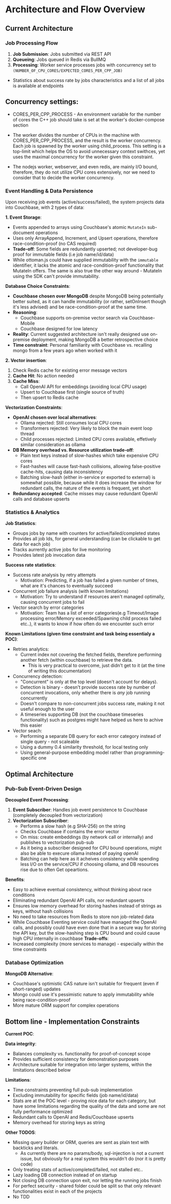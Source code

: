 # Architecture and Flow Overview

## Current Architecture

### Job Processing Flow
1. **Job Submission**: Jobs submitted via REST API
2. **Queueing**: Jobs queued in Redis via BullMQ
3. **Processing**: Worker service processes jobs with concurrency set to `(NUMBER_OF_CPU_CORES/EXPECTED_CORES_PER_CPP_JOB)`
 
- Statistics about success rate by jobs characteristics and a list of all jobs is available at endpoints 

## **Concurrency settings**:
- CORES_PER_CPP_PROCESS - An environment variable for the number of cores the C++ job should take is set at the worker's docker-compose section

- The worker divides the number of CPUs in the machine with CORES_PER_CPP_PROCESS, and the result is the worker concurrency. Each job is spawned by the worker using child_process. This setting is a top-limit which helps the OS to avoid unnecessary context swithces, yet uses the maximal concurrency for the worker given this constraint.

- The nodejs worker, webserver, and even redis, are mainly I/O bound, therefore, they do not utilize CPU cores extensively, nor we need to consider that to decide the worker concurrency.

### Event Handling & Data Persistence
Upon receiving job events (active/success/failed), the system projects data into Couchbase, with 2 types of data:

**1. Event Storage**:
- Events appended to arrays using Couchbase's atomic `MutateIn` sub-document operations
- Uses only ArrayAppend, Increment, and Upsert operations, therefore race-condition-proof (no CAS required)
- **Trade-off**: Some fields are redundantly upserted; not developer-bug proof for immutable fields (i.e job name/id/data) 
- While ottoman.js could have supplied immutability with the `immutable` identifier, it lacks the atomic and race-condition-proof functionality that MutateIn offers. The same is also true the other way around - MutateIn using the SDK can't provide immutability.

**Database Choice Constraints**:
- **Couchbase chosen over MongoDB** despite MongoDB being potentially better suited, as it can handle immutability (or rather, setOnInsert though it's less advised) and be race-condition-proof at the same time.
- **Reasoning**: 
    - Couchbase supports on-premise vector search via Couchbase-Mobile
    - Couchbase designed for low latency
- **Reality**: Current suggested architecture isn't really designed use on-premise deployment, making MongoDB a better retrospective choice
- **Time constraint**: Personal familiarity with Couchbase vs. recalling mongo from a few years ago when worked with it

**2. Vector insertion**:
1. Check Redis cache for existing error message vectors
2. **Cache Hit**: No action needed
3. **Cache Miss**: 
   - Call OpenAI API for embeddings (avoiding local CPU usage)
   - Upsert to Couchbase first (single source of truth)
   - Then upsert to Redis cache

**Vectorization Constraints**:
- **OpenAI chosen over local alternatives**:
  - Ollama rejected: Still consumes local CPU cores
  - Transformers rejected:  Very likely to block the main event loop thread
  - Child processes rejected: Limited CPU cores available, effetively similar consideration as ollama
- **DB Memory overhead vs. Resource utilization trade-off**: 
    - Plain text keys instead of slow-hashes which take expensive CPU cores
    - Fast-hashes will cause fast-hash collisions, allowing false-positive cache-hits, causing data inconsistency
    - Batching slow-hash (either in-service or exported to external) is somewhat possible, because while it does increase the window for redundant calls, the nature of the events is frequent, yet short
- **Redundancy accepted**: Cache misses may cause redundant OpenAI calls and database upserts

### Statistics & Analytics
**Job Statistics**:
- Groups jobs by name with counters for active/failed/completed states
- Provides all job Ids, for general understanding (can be clickable to get data for each job)
- Tracks aurrently active jobs for live monitoring
- Provides latest job invocation data


**Success rate statistics**:
- Success rate analysis by retry attempts
    - Motivation: Predicting, if a job has failed a given number of times, what are it's chances to eventually succeed
- Concurrent job failure analysis (with known limitations)
    - Motivation: Try to understand if resources aren't managed optimally, causing concurrent jobs to fail
- Vector search by error categories
    - Motivation: Team has a list of error categories(e.g Timeout/Image processing error/Memory exceeded/Spawning child process failed etc..), it wants to know if how often do we encounter such error

**Known Limitations (given time constraint and task being essentialy a POC)**:
- Retries analytics:
    - Current index not covering the fetched fields, therefore performing another fetch (within couchbase) to retrieve the data.
        - This is very practical to overcome, just didn't get to it (at the time of writing this documentation)
- Concurrency detection:
    - "Concurrent" is only at the top level (doesn't account for delays).
    - Detection is binary - doesn't provide success rate by number of concurrent invocations, only whether there is *any* job running concurrently
    - Doesn't compare to non-concurrent jobs success rate, making it not useful enough to the user
    - A timeseries supporting DB (not the couchbase timeseries functionality) such as postgres might have helped us here to achive this easier
- Vector seach:
    - Performing a separate DB query for each error category instead of single query - not scaleable
    - Using a dummy 0.4 similarity threshold, for local testing only
    - Using general-purpose embedding model rather than programming-specific one


## Optimal Architecture

### Pub-Sub Event-Driven Design
**Decoupled Event Processing**:
1. **Event Subscriber**: Handles job event persistence to Couchbase (completely decoupled from vectorization)
2. **Vectorization Subscriber**: 
   - Performs a slow hash (e.g SHA-256) on the string
   - Checks Couchbase if contains the error vector
   - On miss: create embeddings (by network call or internally) and publishes to vectorization pub-sub
   - As it being a subscriber designed for CPU bound operations, might also be able to execure ollama instead of paying openAI
   - Batching can help here as it acheives consistency while spending less I/O on the service/CPU if choosing ollama, and DB resources rise due to often Get opeartions.

**Benefits**:
- Easy to achieve eventual consistency, without thinking about race conditions
- Eliminating redundant OpenAI API calls, nor redundant upserts
- Ensures low memory overhead for storing hashes instead of strings as keys, without hash collisions
- No need to take resources from Redis to store non job-related data
- While Couchbase Eventing service could have managed the OpenAI calls, and possibly could have even done that in a secure way for  storing the API key, but the slow-hashing step is CPU bound and could cause high CPU internally in couchbase
**Trade-offs**:
- Increased complexity (more services to manage) - especially within the time constraints
### Database Optimization

**MongoDB Alternative**:
- Couchbase's optimistic CAS nature isn't suitable for frequent (even if short-ranged) updates
- Mongo could use it's pessimistic nature to apply immutability while being race-condition-proof
- More mature ORM support for complex operations

## Bottom line - Implementation Constraints

**Current POC**:

**Data integrity**:
- Balances complexity vs. functionality for proof-of-concept scope
- Provides sufficient consistency for demonstration purposes
- Architecture suitable for integration into larger systems, within the limitations described below

**Limitations**:

- Time constraints preventing full pub-sub implementation
- Excluding immutability for specific fields (job name/id/data)
- Stats are at the POC level - proving nice data for each category, but have some limitations regarding the quality of the data and some are not fully performance optimized
- Redundant calls to OpenAI and Redis/Couchbase upserts
- Memory overhead for storing keys as string

**Other TODOS**:
- Missing query builder or ORM, queries are sent as plain text with backticks and literals. 
    - As currently there are no params/body, sql-injection is not a current issue, but obviously for a real system this wouldn't do (nor it is pretty code)
- Only treating stats of active/completed/failed, not stalled etc..
- Lazy loading DB connection instead of on startup
- Not closing DB connection upon exit, nor letting the running jobs finish
- For perfect security - shared folder could be split so that only relevant functionalities exist in each of the projects
- No TDD

